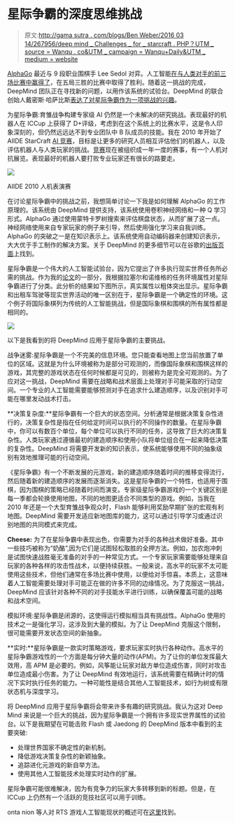 # 星际争霸的深度思维挑战

> 原文:[http://gama sutra . com/blogs/Ben Weber/2016 03 14/267956/deep mind _ Challenges _ for _ starcraft . PHP？UTM _ source = Wanqu . co&UTM _ campaign = Wanqu+Daily&UTM _ medium = website](http://gamasutra.com/blogs/BenWeber/20160314/267956/DeepMind_Challenges_for_StarCraft.php?utm_source=wanqu.co&utm_campaign=Wanqu+Daily&utm_medium=website)

[AlphaGo](https://en.wikipedia.org/wiki/AlphaGo) 最近与 9 段职业围棋手 Lee Sedol 对弈。人工智能[在与人类对手的前三场比赛中赢得了](https://twitter.com/demishassabis/status/708567021122772992?ref_src=twsrc%5Etfw)，在五局三胜的比赛中取得了胜利。随着这一挑战的完成，DeepMind 团队正在寻找新的问题，以用作该系统的试验台。DeepMind 的联合创始人戴密斯·哈萨比斯[表达了对星际争霸作为一项挑战的兴趣](http://fortune.com/2016/03/11/go-deepmind-starcraft/)。

为星际争霸:育雏战争构建专家级 AI 仍然是一个未解决的研究挑战。表现最好的机器人在 ICCup 上获得了 D+评级，考虑到在这个系统上的比赛水平，这是令人印象深刻的，但仍然远远达不到专业团队中 B 队成员的技能。我在 2010 年开始了 AIIDE StarCraft [AI 竞赛](http://eis-blog.soe.ucsc.edu/2010/10/starcraft-ai-competition-results/)，目标是让更多的研究人员相互评估他们的机器人，以及评估机器人与人类玩家的挑战。[竞赛](https://webdocs.cs.ualberta.ca/~cdavid/starcraftaicomp)现在被组织成一年一度的赛事，有一个人机对抗展览。表现最好的机器人要打败专业玩家还有很长的路要走。

![](../Images/a72e8d008c7177db0112566849f2014a.png)

AIIDE 2010 人机表演赛

在讨论星际争霸中的挑战之前，我想简单讨论一下我是如何理解 AlphaGo 的工作原理的。该系统由 DeepMind 提供支持，该系统使用卷积神经网络和一种 Q 学习形式。AlphaGo 通过使用蒙特卡罗树搜索来评估棋盘状态，从而扩展了这一点。神经网络使用来自专家玩家的例子来引导，然后使用强化学习来自我训练。AlphaGo 的突破之一是在知识表示上。该系统使用自动编码器来创建知识表示，大大优于手工制作的解决方案。关于 DeepMind 的更多细节可以在谷歌的[出版页面](https://deepmind.com/publications.html)上找到。

星际争霸是一个伟大的人工智能试验台，因为它提出了许多执行现实世界任务所必需的挑战。作为我的[论文](http://alumni.soe.ucsc.edu/~bweber/bweber-dissertation.pdf)的一部分，我根据拉塞尔和诺维格的任务环境属性对星际争霸进行了分类。此分析的结果如下图所示，真实属性以粗体突出显示。星际争霸和出租车驾驶等现实世界活动的唯一区别在于，星际争霸是一个确定性的环境。这个例子将国际象棋列为传统的人工智能挑战，但是国际象棋和围棋的所有属性都是相同的。

![](../Images/42df5293dfc1ed3297830e84365b775f.png)

以下是我看到的将 DeepMind 应用于星际争霸的主要挑战。

战争迷雾:星际争霸是一个不完美的信息环境。您只能查看地图上您当前放置了单位的区域。这就是为什么环境被称为是部分可观测的，而像国际象棋和围棋这样的游戏，其完整的游戏状态在任何时候都是可见的，则被称为是完全可观测的。为了应对这一挑战，DeepMind 需要在战略和战术层面上处理对手可能采取的行动空间。一个专业的人工智能需要能够预测对手在追求什么建造顺序，以及识别对手可能在哪里发动战术打击。

**决策复杂度:**星际争霸有一个巨大的状态空间。分析通常是根据决策复杂性进行的，决策复杂性是指在任何给定时间可以执行的不同操作的数量。在星际争霸中，你可以有数百个单位，每个单位可以执行不同的任务，这导致了巨大的决策复杂性。人类玩家通过遵循最初的建造顺序和使用小队将单位组合在一起来降低决策的复杂性。DeepMind 将需要开发新的知识表示，使系统能够使用不同的抽象级别有效地推理可能的行动空间。

《星际争霸》有一个不断发展的元游戏，新的建造顺序随着时间的推移变得流行，然后随着新的建造顺序的发展而逐渐消失。这是星际争霸的一个特性，也适用于围棋，因为围棋的策略已经随着时间而演变。专家级星际争霸游戏的一个关键区别是每一季都会轮换使用地图，不同的地图更适合不同类型的游戏。例如，当我在 2010 年还是一个大型育雏战争观众时，Flash 能够利用奖励早期扩张的宏观有利地图。DeepMind 需要开发适应新地图库的能力，这可以通过引导学习或通过识别地图的共同模式来完成。

**Cheese:** 为了在星际争霸中表现出色，你需要为对手的各种战术做好准备。其中一些技巧被称为“奶酪”,因为它们是试图轻松取胜的全押方法。例如，加农炮冲刺是试图快速战胜毫无准备的对手的一种常见方式。一个专家玩家需要能够处理来自玩家的各种各样的攻击性战术，以便持续获胜。一般来说，高水平的玩家不太可能使用这些技术，但他们通常在多场比赛中使用，以便给对手惊喜。本质上，这意味着人工智能需要处理对手可能正在做的许多不同的边缘情况。为了克服这一挑战，DeepMind 应该针对各种不同的对手技能水平进行训练，以确保覆盖可能的战略和战术空间。

模拟环境:星际争霸是闭源的，这使得运行模拟相当具有挑战性。AlphaGo 使用的技术之一是强化学习，这涉及到大量的模拟。为了让 DeepMind 克服这个限制，很可能需要开发状态空间的新抽象。

**实时:**星际争霸是一款实时策略游戏，要求玩家实时执行各种动作。高水平的星际争霸游戏性的一个方面是每分钟大量的动作(APM)。为了让你的单位发挥最大效用，高 APM 是必要的。例如，风筝能让玩家对敌方单位造成伤害，同时对攻击单位造成最小伤害。为了让 DeepMind 有效地运行，该系统需要在精确计时的情况下实时执行任务的能力。一种可能性是结合其他人工智能技术，如行为树或有限状态机与深度学习。

将 DeepMind 应用于星际争霸将会带来许多有趣的研究挑战。我认为这对 Deep Mind 来说是一个巨大的挑战，因为星际争霸是一个拥有许多现实世界属性的试验台。以下是我期望在可能击败 Flash 或 Jaedong 的 DeepMind 版本中看到的主要突破:

*   处理世界国家不确定性的新机制。
*   降低游戏决策复杂性的新颖抽象。
*   追踪进化元游戏的新自举方法。
*   使用其他人工智能技术处理实时动作的扩展。

星际争霸可能很难解决，因为有竞争力的玩家大多转移到新的标题。但是，在 ICCup 上仍然有一个活跃的竞技社区可以用于训练。

onta nion 等人对 RTS 游戏人工智能现状的概述可在[这里](http://richoux.fr/publications/ecgg15_chapter-rts_ai.pdf)找到。